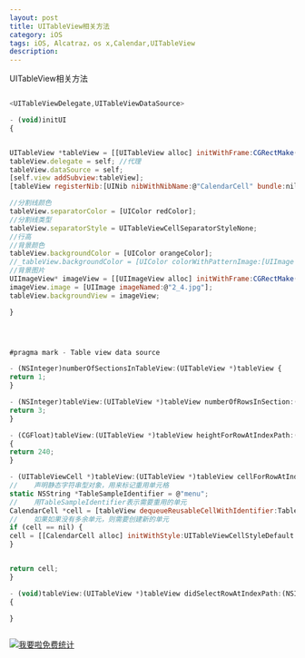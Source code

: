 ```yaml
---
layout: post
title: UITableView相关方法
category: iOS
tags: iOS, Alcatraz，os x,Calendar,UITableView
description:
---
```


UITableView相关方法


```javascript

<UITableViewDelegate,UITableViewDataSource>

- (void)initUI
{


UITableView *tableView = [[UITableView alloc] initWithFrame:CGRectMake(0, 0, 320, 460)     style:UITableViewStylePlain];
tableView.delegate = self; //代理
tableView.dataSource = self;
[self.view addSubview:tableView];
[tableView registerNib:[UINib nibWithNibName:@"CalendarCell" bundle:nil] forCellReuseIdentifier:@"CalendarCell"];

//分割线颜色
tableView.separatorColor = [UIColor redColor];
//分割线类型
tableView.separatorStyle = UITableViewCellSeparatorStyleNone;
//行高
//背景颜色
tableView.backgroundColor = [UIColor orangeColor];
//_tableView.backgroundColor = [UIColor colorWithPatternImage:[UIImage imageNamed:@"2_4.jpg"]];
//背景图片
UIImageView* imageView = [[UIImageView alloc] initWithFrame:CGRectMake(0, 0, 320, 460)];
imageView.image = [UIImage imageNamed:@"2_4.jpg"];
tableView.backgroundView = imageView;

}




#pragma mark - Table view data source

- (NSInteger)numberOfSectionsInTableView:(UITableView *)tableView {
return 1;
}

- (NSInteger)tableView:(UITableView *)tableView numberOfRowsInSection:(NSInteger)section {
return 3;
}

- (CGFloat)tableView:(UITableView *)tableView heightForRowAtIndexPath:(NSIndexPath *)indexPath
{
return 240;
}

- (UITableViewCell *)tableView:(UITableView *)tableView cellForRowAtIndexPath:(NSIndexPath *)indexPath {
//    声明静态字符串型对象，用来标记重用单元格
static NSString *TableSampleIdentifier = @"menu";
//    用TableSampleIdentifier表示需要重用的单元
CalendarCell *cell = [tableView dequeueReusableCellWithIdentifier:TableSampleIdentifier];
//    如果如果没有多余单元，则需要创建新的单元
if (cell == nil) {
cell = [[CalendarCell alloc] initWithStyle:UITableViewCellStyleDefault reuseIdentifier:TableSampleIdentifier];
}


return cell;
}

- (void)tableView:(UITableView *)tableView didSelectRowAtIndexPath:(NSIndexPath *)indexPath
{

}



```






<script language="javascript" type="text/javascript" src="//js.users.51.la/19176892.js"></script>
<noscript><a href="//www.51.la/?19176892" target="_blank"><img alt="&#x6211;&#x8981;&#x5566;&#x514D;&#x8D39;&#x7EDF;&#x8BA1;" src="//img.users.51.la/19176892.asp" style="border:none" /></a></noscript>


